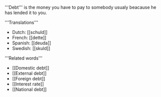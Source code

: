 '''Debt''' is the money you have to pay to somebody usualy beacause he has lended it to you. 


'''Translations'''

* Dutch: [[schuld]]
* French: [[dette]]
* Spanish: [[deuda]]
* Swedish: [[skuld]]
 

'''Related words'''

* [[Domestic debt]]
* [[External debt]]
* [[Foreign debt]]
* [[Interest rate]]
* [[National debt]]